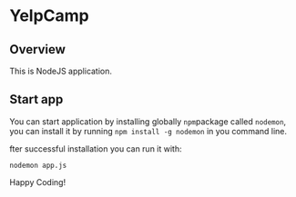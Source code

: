 # YelpCamp

## Overview

This is NodeJS application.

## Start app

You can start application by installing globally `npm`package called `nodemon`, you can install it by running `npm install -g nodemon` in you command line.

fter successful installation you can run it with:

`nodemon app.js`

Happy Coding!


